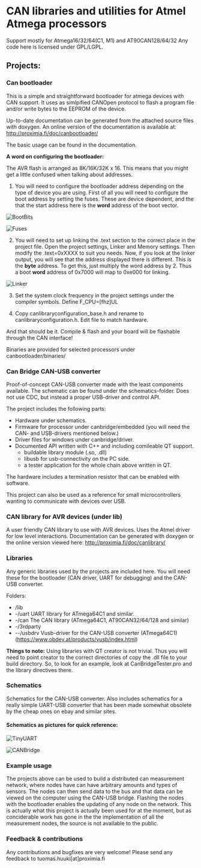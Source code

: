 # CAN libraries and utilities for Atmel Atmega processors
Support mostly for Atmega16/32/64(C1, M1) and AT90CAN128/64/32
Any code here is licensed under GPL/LGPL.

## Projects:
### Can bootloader
This is a simple and straightforward bootloader for atmega devices with CAN support. It uses as simlpified CANOpen protocol to flash a program file and/or write bytes to the EEPROM of the device. 

Up-to-date documentation can be generated from the attached source files with doxygen. An online version of the documentation is available at: http://proximia.fi/doc/canbootloader/

The basic usage can be found in the documentation.

**A word on configuring the bootloader:**

The AVR flash is arranged as 8K/16K/32K x 16. This means that you might get a little confused when talking about addresses. 

1. You will need to configure the bootloader address depending on the type of device you are using. First of all you will need to
configure the boot address by setting the fuses. These are device dependent, and the that the start address here is the **word**
address of the boot vector.

![BootBits](canbootloader/boot_bits.png "Boot bits")

![Fuses](canbootloader/fuse.png "Fuse settings")

2. You will need to set up linking the .text section to the correct place in the project file. Open the project settings, Linker and Memory settings.
Then modify the .text=0xXXXX to suit you needs. Now, if you look at the linker output, you will see that the address displayed there is different. 
This is the **byte** address. To get this, just multiply the word address by 2. Thus a boot **word** address of 0x7000 will map to 0xe000 for linking.

![Linker](canbootloader/linking.png "Linker settings")

3. Set the system clock frequency in the project settings under the compiler symbols. Define F_CPU=[fhz]UL

4. Copy canlibraryconfiguration_base.h and rename to canlibraryconfiguration.h. Edit file to match hardware.

And that should be it. Compile & flash and your board will be flashable through the CAN interface!

Binaries are provided for selected processors under canbootloader/binaries/

### Can Bridge CAN-USB converter
Proof-of-concept CAN-USB converter made with the least components available. The schematic can be found under the schematics-folder.
Does not use CDC, but instead a proper USB-driver and control API.

The project includes the following parts:
* Hardware under schematics.
* Firmware for processor under canbridge/embedded (you will need the CAN- and USB-drivers mentioned below.)
* Driver files for windows under canbridge/driver.
* Documented API written with C++ and including comileable QT support.
  * buildable library module (.so, .dll)
  * libusb for usb-connectivity on the PC side.
  * a tester application for the whole chain above written in QT.

The hardware includes a termination resistor that can be enabled with software.

This project can also be used as a reference for small microcontrollers wanting to communicate with devices over USB.


### CAN library for AVR devices (under lib)
A user friendly CAN library to use with AVR devices. Uses the Atmel driver for low level interactions. Documentation can be generated with doxygen or the online version viewed here: http://proximia.fi/doc/canlibrary/

### Libraries
Any generic libraries used by the projects are included here. You will need these for the bootloader (CAN driver, UART for debugging) and the CAN-USB converter.

Folders:
* /lib
* -/uart      UART library for ATmega64C1 and similar.
* -/can       The CAN library (ATmega64C1, AT90CAN32/64/128 and similar)
* -/3rdparty
* --/usbdrv   Vusb-driver for the CAN-USB converter (ATmega64C1) (https://www.obdev.at/products/vusb/index.html)

**Things to note:**
Using libraries with QT creator is not trivial. Thus you will need to point creator to the correct directories of copy the .dll file to your build directory. So, to look for an example, look at CanBridgeTester.pro and the library directives there.

### Schematics
Schematics for the CAN-USB converter. Also includes schematics for a really simple UART-USB converter that has been made somewhat obsolete by the cheap ones on ebay and similar sites.

#### Schematics as pictures for quick reference:

![TinyUART](schematic/tinyuart.png "Tinyuart schematic")

![CANBridge](schematic/canbridge.png "CAN Bridge schematic")

### Example usage
The projects above can be used to build a distributed can measurement network, where nodes have can have arbitrary amounts and types of sensors. The nodes can then send data to the bus and that data can be viewed on the computer using the CAN-USB bridge. Flashing the nodes with the bootloader enables the updating of any node on the network. 
This is actually what this project is actually been used for at the moment, but as conciderable work has gone in the the implementation of all the measurement nodes, the source is not available to the public.

### Feedback & contributions
Any contributions and bugfixes are very welcome!
Please send any feedback to tuomas.huuki[at]proximia.fi